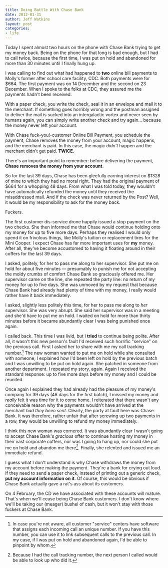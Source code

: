 ```yaml
---
title: Doing Battle With Chase Bank
date: 2012-01-31
author: Jeff Watkins
layout: post
categories:
- life
---
```


Today I spent almost two hours on the phone with Chase Bank trying to get my money back. Being on the phone for that long is bad enough, but I had to call twice, because the first time, I was put on hold and abandoned for more than 30 minutes until I finally hung up.

I was calling to find out what had happened to **two** online bill payments to Molly's former after school care facility, CDC. Both  payments were for $664. The first payment was on 14 December and the second on 23 December. When I spoke to the folks at CDC, they assured me the payments hadn't been received.

With a paper check, you write the check, seal it in an envelope and mail it to the merchant. If something goes horribly wrong and the postman assigned to deliver the mail is sucked into an intergalactic vortex and never seen by humans again, you can simply write another check and try again… because the money never left your account.

With Chase fuck-you!-customer Online Bill Payment, you schedule the payment, Chase removes the money from your account, magic happens, and the merchant is paid. In this case, the magic _didn't_ happen and the merchant didn't get paid. **TWICE.**

There's an important point to remember: before delivering the payment, **Chase removes the money from your account**.

So for the last 39 days, Chase has been gleefully earning interest on $1328 of mine to which they had no moral right. They had the original payment of $664 for a whopping 48 days. From what I was told today, they wouldn't have automatically refunded the money until they received the misaddressed mail. And if the check was never returned by the Post? Well, it would be my responsibility to ask for the money back.

Fuckers.

The first customer dis-service drone happily issued a stop payment on the two checks. She then informed me that Chase would continue holding onto my money for up to five more days. Perhaps they realised I would only spend it on frivolous things, like Molly's tuition or replacement tires for the Mini Cooper. I expect Chase has far more important uses for **my** money. After all, they've become accustomed to having it floating around in their coffers for the last 39 days.

I asked, politely, for her to pass me along to her supervisor. She put me on hold for about five minutes — presumably to punish me for not accepting the moldy crumbs of comfort Chase Bank so graciously offered me. Her supervisor came on the line, she repeated the party line: no return of my money for up to five days. She was unmoved by my request that because Chase Bank had already had plenty of time with my money, I really would rather have it back immediately.

I asked, slightly less politely this time, for her to pass me along to _her_ supervisor. She was very abrupt. She said her supervisor was in a meeting and she'd have to put me on hold. I waited on hold for more than thirty minutes before it became abundantly clear I was being punished once again.

I called back. This time I was livid, but I **tried** to continue being polite. After all, it wasn't this new person's fault I'd received such horrific "service" on the previous call. First I asked her to share with me my call tracking number.[^1] The new woman wanted to put me on hold while she consulted with someone; I explained how I'd been left on hold by the previous batch and I was unwilling to be put on hold again. She patched in someone from another department. I repeated my story, again. Again I received the standard response: up to five more days before my money and I could be reunited.

Once again I explained they had already had the pleasure of my money's company for 39 days (48 days for the first batch), I missed my money and _really_ felt it was time for it to come home. I reiterated that there wasn't any conceivable reason why the payments wouldn't have arrived at the merchant _had they been sent_. Clearly, the party at fault here was Chase Bank. It was therefore, rather unfair that after screwing up two payments in a row, they would be unwilling to refund my money immediately.

I think this new woman was cornered. It was abundantly clear I wasn't going to accept Chase Bank's _gracious_ offer to continue hosting my money in their vast corporate coffers, nor was I going to hang up, nor could she put me on hold and abandon me there[^2]. Finally, she relented and issued me an immediate refund.

I guess what I don't understand is why Chase withdraws the money from my account before making the payment. They're a bank for crying out loud. If they need to send a paper check, instead of printing out a generic check, **put my account information on it**. Of course, this would be obvious if Chase Bank actually gave a rat's ass about its customers.

On 4 February, the CD we have associated with these accounts will mature. That's when we'll cease being Chase Bank customers. I don't know where we'll be taking our (meager) bushel of cash, but it won't stay with those fuckers at Chase Bank.

[^1]: In case you're not aware, all customer "service" centers have software that assigns each incoming call an unique number. If you have this number, you can use it to link subsequent calls to the previous call. In my case, if I was put on hold and abandoned again, I'd be able to pinpoint by whom.
[^2]: Because I had the call tracking number, the next person I called would be able to look up who did it.